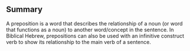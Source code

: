 ## Summary
A preposition is a word that describes the relationship of a noun (or word that functions as a noun) to another word/concept in the sentence.  In Biblical Hebrew, prepositions can also be used with an infinitive construct verb to show its relationship to the main verb of a sentence.